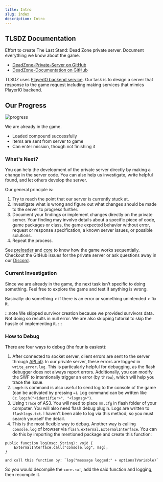 ```yaml
---
title: Intro
slug: index
description: Intro
---
```


## TLSDZ Documentation

Effort to create The Last Stand: Dead Zone private server. Document everything we know about the game.

- [DeadZone-Private-Server on GitHub](https://github.com/SulivanM/DeadZone-Private-Server)
- [DeadZone-Documentation on GitHub](https://github.com/glennhenry/DeadZone-Documentation)

TLSDZ uses [PlayerIO backend service](https://playerio.com/). Our task is to design a server that response to the game request including making services that mimics PlayerIO backend.

## Our Progress

![progress](./progress.png)

We are already in the game.

- Loaded compound successfully
- Items are sent from server to game
- Can enter mission, though not finishing it

### What's Next?

You can help the development of the private server directly by making a change in the server code. You can also help us investigate, write helpful found, and let others develop the server.

Our general principle is:

1. Try to reach the point that our server is currently stuck at.
2. Investigate what is wrong and figure out what changes should be made to the server to progress further.
3. Document your findings or implement changes directly on the private server. Your finding may involve details about a specific piece of code, game packages or class, the game expected behavior without error, request or response specification, a known server issues, or possible solutions.
4. Repeat the process.

See [preloader](/preloader-main) and [core](/core-main) to know how the game works sequentially. Checkout the GitHub issues for the private server or ask questions away in our [Discord](https://discord.gg/Q5dTKrPmfq).

### Current Investigation

Since we are already in the game, the next task isn't specific to doing something. Feel free to explore the game and test if anything is wrong.

Basically: do something > if there is an error or something unintended > fix it.

:::note
We skipped survivor creation because we provided survivors data. Not doing so results in null error. We are also skipping tutorial to skip the hassle of implementing it.
:::

### How to Debug

There are four ways to debug (the four is easiest):

1. After connected to socket server, client errors are sent to the server through [API 50](/api-server#api-50). In our private server, these errors are logged in `write_error.log`. This is particularly helpful for debugging, as the flash debugger does not always report errors. Additionally, you can modify the SWF to intentionally trigger an error (by `throw`), which will help you trace the issue.
2. `Logch` is command is also useful to send log to the console of the game (can be activated by pressing `=`). Log command can be written like `Cc.logch("<identifier>", "<logmsg>")`.
3. Using `trace` of AS3. You will need to place `mm.cfg` in flash folder of your computer. You will also need flash debug plugin. Logs are written to `flashlogs.txt`. I haven't been able to log via this method, so you must search yourself the detail.
4. This is the most flexible way to debug. Another way is calling `console.log` of browser via `flash.external.ExternalInterface`. You can do this by importing the mentioned package and create this function:

```
public function log(msg: String): void {
    ExternalInterface.call("console.log", msg);
}

and call this function by: `log("message logged:" + optionalVariable)`
```

So you would decompile the `core.swf`, add the said function and logging, then recompile it.
